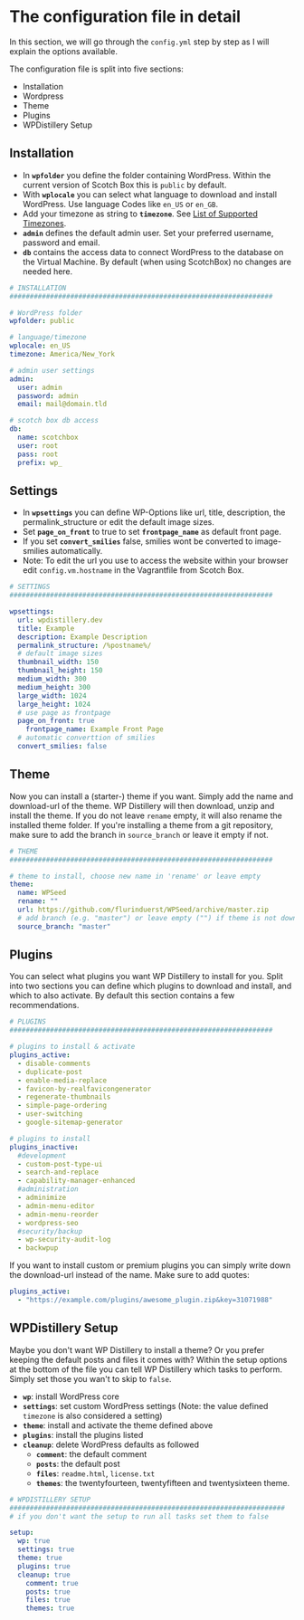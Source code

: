 # The configuration file in detail

In this section, we will go through the `config.yml` step by step as I will explain the options available.

The configuration file is split into five sections:
* Installation
* Wordpress
* Theme
* Plugins
* WPDistillery Setup

## Installation
* In **`wpfolder`** you define the folder containing WordPress. Within the current version of Scotch Box this is `public` by default.
* With **`wplocale`** you can select what language to download and install WordPress. Use language Codes like `en_US` or `en_GB`.
* Add your timezone as string to **`timezone`**. See [List of Supported Timezones](http://php.net/manual/en/timezones.php).
* **`admin`** defines the default admin user. Set your preferred username, password and email.
* **`db`** contains the access data to connect WordPress to the database on the Virtual Machine. By default (when using ScotchBox) no changes are needed here.

```yaml
# INSTALLATION
#################################################################

# WordPress folder
wpfolder: public

# language/timezone
wplocale: en_US
timezone: America/New_York

# admin user settings
admin:
  user: admin
  password: admin
  email: mail@domain.tld

# scotch box db access
db:
  name: scotchbox
  user: root
  pass: root
  prefix: wp_
```

## Settings
* In **`wpsettings`** you can define WP-Options like url, title, description, the permalink_structure or edit the default image sizes.
* Set **`page_on_front`** to true to set **`frontpage_name`** as default front page.
* If you set **`convert_smilies`** false, smilies wont be converted to image-smilies automatically.
* Note: To edit the url you use to access the website within your browser edit `config.vm.hostname` in the Vagrantfile from Scotch Box.

```yaml
# SETTINGS
#################################################################

wpsettings:
  url: wpdistillery.dev
  title: Example
  description: Example Description
  permalink_structure: /%postname%/
  # default image sizes
  thumbnail_width: 150
  thumbnail_height: 150
  medium_width: 300
  medium_height: 300
  large_width: 1024
  large_height: 1024
  # use page as frontpage
  page_on_front: true
    frontpage_name: Example Front Page
  # automatic converttion of smilies
  convert_smilies: false
```

## Theme
Now you can install a (starter-) theme if you want. Simply add the name and download-url of the theme. WP Distillery will then download, unzip and install the theme. If you do not leave `rename` empty, it will also rename the installed theme folder. If you're installing a theme from a git repository, make sure to add the branch in `source_branch` or leave it empty if not.

```yaml
# THEME
#################################################################

# theme to install, choose new name in 'rename' or leave empty
theme:
  name: WPSeed
  rename: ""
  url: https://github.com/flurinduerst/WPSeed/archive/master.zip
  # add branch (e.g. "master") or leave empty ("") if theme is not downloaded from a git repository
  source_branch: "master"
```

## Plugins
You can select what plugins you want WP Distillery to install for you. Split into two sections you can define which plugins to download and install, and which to also activate. By default this section contains a few recommendations.

```yaml
# PLUGINS
#################################################################

# plugins to install & activate
plugins_active:
  - disable-comments
  - duplicate-post
  - enable-media-replace
  - favicon-by-realfavicongenerator
  - regenerate-thumbnails
  - simple-page-ordering
  - user-switching
  - google-sitemap-generator

# plugins to install
plugins_inactive:
  #development
  - custom-post-type-ui
  - search-and-replace
  - capability-manager-enhanced
  #administration
  - adminimize
  - admin-menu-editor
  - admin-menu-reorder
  - wordpress-seo
  #security/backup
  - wp-security-audit-log
  - backwpup
```

If you want to install custom or premium plugins you can simply write down the download-url instead of the name. Make sure to add quotes:

```yaml
plugins_active:
  - "https://example.com/plugins/awesome_plugin.zip&key=31071988"
```

## WPDistillery Setup
Maybe you don't want WP Distillery to install a theme? Or you prefer keeping the default posts and files it comes with? Within the setup options at the bottom of the file you can tell WP Distillery which tasks to perform. Simply set those you wan't to skip to `false`.
* **`wp`**: install WordPress core
* **`settings`**: set custom WordPress settings (Note: the value defined `timezone` is also considered a setting)
* **`theme`**: install and activate the theme defined above
* **`plugins`**: install the plugins listed
* **`cleanup`**: delete WordPress defaults as followed
  * **`comment`**: the default comment
  * **`posts`**: the default post
  * **`files`**: `readme.html`, `license.txt`
  * **`themes`**: the twentyfourteen, twentyfifteen and twentysixteen theme.

```yaml
# WPDISTILLERY SETUP
####################################################################
# if you don't want the setup to run all tasks set them to false

setup:
  wp: true
  settings: true
  theme: true
  plugins: true
  cleanup: true
    comment: true
    posts: true
    files: true
    themes: true
```
